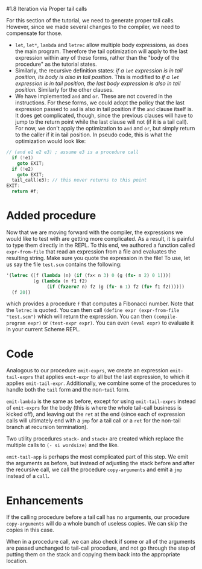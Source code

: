 #1.8 Iteration via Proper tail calls

For this section of the tutorial, we need to generate proper tail calls.
However, since we made several changes to the compiler, we need to compensate
for those.
* `let`, `let*`, `lambda` and `letrec` allow multiple body expressions, as
  does the main program. Therefore the tail optimization will apply to the
  last expression within any of these forms, rather than the "body of the
  procedure" as the tutorial states.
* Similarly, the recursive definition states: *if a `let` expression is in
  tail position, its body is also in tail position*. This is modified to
  *if a `let` expression is in tail position, the last body expression is also
  in tail position*. Similarly for the other clauses.
* We have implemented `and` and `or`. These are not covered in the
  instructions. For these forms, we could adopt the policy that the last
  expression passed to `and` is also in tail position if the `and` clause
  itself is. It does get complicated, though, since the previous clauses will
  have to jump to the return point while the last clause will not (if it is a
  tail call). For now, we don't apply the optimization to `and` and `or`, but
  simply return to the caller if it in tail position. In pseudo code, this is
  what the optimization would look like:
```C
// (and e1 e2 e3) ; assume e3 is a procedure call
  if (!e1)
    goto EXIT;
  if (!e2)
    goto EXIT;
  tail_call(e3); // this never returns to this point
EXIT:
  return #f;
```
# Added procedure
Now that we are moving forward with the compiler, the expressions we would
like to test with are getting more complicated. As a result, it is painful to
type them directly in the REPL. To this end, we authored a function called
`expr-from-file` that read an expression from a file and evaluates the
resulting string. Make sure you quote the expression in the file! To use, let
us say the file `test.scm` contains the following:
```scheme
'(letrec ([f (lambda (n) (if (fx< n 3) 0 (g (fx- n 2) 0 1)))]
          [g (lambda (n f1 f2)
               (if (fxzero? n) f2 (g (fx- n 1) f2 (fx+ f1 f2))))])
  (f 20))
```
which provides a procedure `f` that computes a Fibonacci number. Note that the
`letrec` is quoted. You can then call
`(define expr (expr-from-file "test.scm")` which will return the expression.
You can then `(compile-program expr)` or `(test-expr expr)`. You can even
`(eval expr)` to evaluate it in your current Scheme REPL.

# Code
Analogous to our procedure `emit-exprs`, we create an expression
`emit-tail-exprs` that applies `emit-expr` to all but the last expression, to
which it applies `emit-tail-expr`. Additionally, we combine some of the
procedures to handle both the `tail` form and the non-`tail` form.

`emit-lambda` is the same as before, except for using `emit-tail-exprs`
instead of `emit-exprs` for the body (this is where the whole tail-call
business is kicked off), and leaving out the `ret` at the end (since each of
expression calls will ultimately end with a `jmp` for a tail call or a `ret`
for the non-tail branch at recursion termination).

Two utility procedures `stack-` and `stack+` are created which replace the
multiple calls to `(- si wordsize)` and the like.

`emit-tail-app` is perhaps the most complicated part of this step. We emit the
arguments as before, but instead of adjusting the stack before and after the
recursive call, we call the procedure `copy-arguments` and emit a `jmp`
instead of a `call`.

# Enhancements
If the calling procedure before a tail call has no arguments, our procedure
`copy-arguments` will do a whole bunch of useless copies. We can skip the
copies in this case.

When in a procedure call, we can also check if some or all of the arguments are
passed unchanged to tail-call procedure, and not go through the step of putting
them on the stack and copying them back into the appropriate location.
